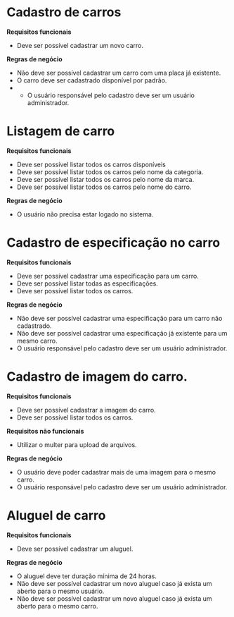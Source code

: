 # Cadastro de carros

**Requisitos funcionais**
- Deve ser possível cadastrar um novo carro.

**Regras de negócio**
- Não deve ser possível cadastrar um carro com uma placa já existente.
- O carro deve ser cadastrado disponível por padrão.
- * O usuário responsável pelo cadastro deve ser um usuário administrador.

# Listagem de carro

**Requisitos funcionais**
- Deve ser possível listar todos os carros disponíveis
- Deve ser possível listar todos os carros pelo nome da categoria.
- Deve ser possível listar todos os carros pelo nome da marca.
- Deve ser possível listar todos os carros pelo nome do carro.

**Regras de negócio**
- O usuário não precisa estar logado no sistema.

# Cadastro de especificação no carro

**Requisitos funcionais**
- Deve ser possível cadastrar uma especificação para um carro.
- Deve ser possível listar todas as especificações.
- Deve ser possível listar todos os carros.

**Regras de negócio**
- Não deve ser possível cadastrar uma especificação para um carro não cadastrado.
- Não deve ser possível cadastrar uma especificação já existente para um mesmo carro.
- O usuário responsável pelo cadastro deve ser um usuário administrador.

# Cadastro de imagem do carro.

**Requisitos funcionais**
- Deve ser possível cadastrar a imagem do carro.
- Deve ser possível listar todos os carros.

**Requisitos não funcionais**
- Utilizar o multer para upload de arquivos.

**Regras de negócio**
- O usuário deve poder cadastrar mais de uma imagem para o mesmo carro.
- O usuário responsável pelo cadastro deve ser um usuário administrador.

# Aluguel de carro

**Requisitos funcionais**
- Deve ser possível cadastrar um aluguel.

**Regras de negócio**
- O aluguel deve ter duração mínima de 24 horas.
- Não deve ser possível cadastrar um novo aluguel caso já exista um aberto para o mesmo usuário.
- Não deve ser possível cadastrar um novo aluguel caso já exista um aberto para o mesmo carro.
